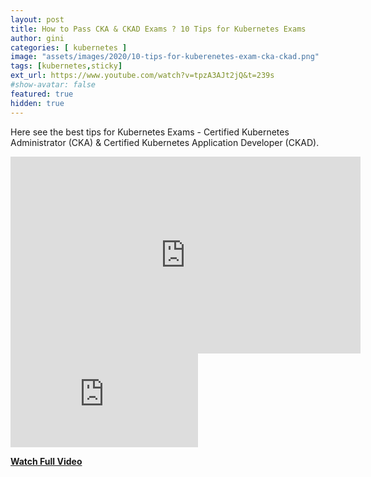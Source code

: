 ```yaml
---
layout: post
title: How to Pass CKA & CKAD Exams ? 10 Tips for Kubernetes Exams
author: gini
categories: [ kubernetes ]
image: "assets/images/2020/10-tips-for-kuberenetes-exam-cka-ckad.png"
tags: [kubernetes,sticky]
ext_url: https://www.youtube.com/watch?v=tpzA3AJt2jQ&t=239s
#show-avatar: false
featured: true
hidden: true
---
```


Here see the best tips for Kubernetes Exams - Certified Kubernetes Administrator (CKA) & Certified Kubernetes Application Developer (CKAD).

<iframe width="560" height="315" src="https://www.youtube.com/embed/tpzA3AJt2jQ" frameborder="0"  allow="accelerometer; autoplay; encrypted-media; gyroscope; picture-in-picture" allowfullscreen></iframe>

<div class="videocontainer">
<iframe src="https://www.youtube.com/embed/tpzA3AJt2jQ" 
frameborder="0" allow="accelerometer; autoplay; encrypted-media; gyroscope; picture-in-picture" allowfullscreen class="videoiframe"></iframe>
</div>

**[Watch Full Video](https://www.youtube.com/watch?v=tpzA3AJt2jQ&t=239s)**
